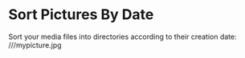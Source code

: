 # Sort Pictures By Date

Sort your media files into directories according to their creation date: /<year>/<month>/mypicture.jpg